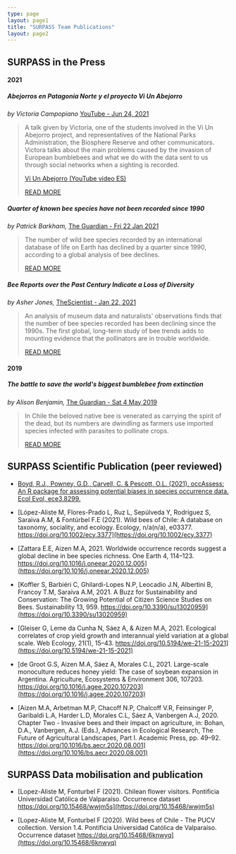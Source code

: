 ```yaml
---
type: page
layout: page1
title: "SURPASS Team Publications"
layout: page2
---
```


## SURPASS in the Press

#### 2021

##### Abejorros en Patagonia Norte y el proyecto Vi Un Abejorro
*by Victoria Campopiano* [YouTube - Jun 24, 2021](https://www.youtube.com/watch?v=BxI0xR_lqxE)

> A talk given by Victoria, one of the students involved in the Vi Un Abejorro project, and representatives of the National Parks Administration, the Biosphere Reserve and other communicators. Victora talks about the main problems caused by the invasion of European bumblebees and what we do with the data sent to us through social networks when a sighting is recorded.
>
> [Vi Un Abejorro (YouTube video ES)](https://www.youtube.com/watch?v=BxI0xR_lqxE)
> 
> [READ MORE](https://www.abejorros.ar/)

##### Quarter of known bee species have not been recorded since 1990
*by Patrick Barkham,* [The Guardian - Fri 22 Jan 2021](https://www.theguardian.com/environment/2021/jan/22/quarter-of-known-bee-species-have-not-been-recorded-since-1990)

> The number of wild bee species recorded by an international database of life on Earth has declined by a quarter since 1990, according to a global analysis of bee declines.
>
> [READ MORE](https://www.theguardian.com/environment/2021/jan/22/quarter-of-known-bee-species-have-not-been-recorded-since-1990)

##### Bee Reports over the Past Century Indicate a Loss of Diversity
*by Asher Jones,* [TheScientist - Jan 22, 2021](https://www.the-scientist.com/news-opinion/bee-reports-over-the-past-century-indicate-a-loss-of-diversity--68379)

> An analysis of museum data and naturalists' observations finds that the number of bee species recorded has been declining since the 1990s. The first global, long-term study of bee trends adds to mounting evidence that the pollinators are in trouble worldwide.
>
> [READ MORE](https://www.the-scientist.com/news-opinion/bee-reports-over-the-past-century-indicate-a-loss-of-diversity--68379)

#### 2019
##### The battle to save the world's biggest bumblebee from extinction 
*by Alison Benjamin,* [The Guardian - Sat 4 May 2019](https://www.theguardian.com/environment/2019/may/04/the-battle-to-save-the-worlds-biggest-bumblebee-from-european-invaders)

> In Chile the beloved native bee is venerated as carrying the spirit of the dead, but its numbers are dwindling as farmers use imported species infected with parasites to pollinate crops.
>
> [READ MORE](https://www.theguardian.com/environment/2019/may/04/the-battle-to-save-the-worlds-biggest-bumblebee-from-european-invaders)


## SURPASS Scientific Publication (peer reviewed)
- [Boyd, R.J., Powney, G.D., Carvell, C. & Pescott, O.L. (2021). occAssess: An R package for assessing potential biases in species occurrence data. Ecol Evol, ece3.8299.](https://onlinelibrary.wiley.com/doi/10.1002/ece3.8299)
  
- [López-Aliste M, Flores-Prado L, Ruz L, Sepúlveda Y, Rodríguez S, Saraiva A.M, & Fontúrbel F.E (2021). Wild bees of Chile: A database on taxonomy, sociality, and ecology. Ecology, n/a(n/a), e03377. https://doi.org/10.1002/ecy.3377](https://doi.org/10.1002/ecy.3377)

- [Zattara E.E, Aizen M.A, 2021. Worldwide occurrence records suggest a global decline in bee species richness. One Earth 4, 114–123. https://doi.org/10.1016/j.oneear.2020.12.005](https://doi.org/10.1016/j.oneear.2020.12.005)

- [Koffler S, Barbiéri C, Ghilardi-Lopes N.P, Leocadio J.N, Albertini B, Francoy T.M, Saraiva A.M, 2021. A Buzz for Sustainability and Conservation: The Growing Potential of Citizen Science Studies on Bees. Sustainability 13, 959. https://doi.org/10.3390/su13020959](https://doi.org/10.3390/su13020959)
  
- [Gleiser G, Leme da Cunha N, Sáez A, & Aizen M.A, 2021. Ecological correlates of crop yield growth and interannual yield variation at a global scale. Web Ecology, 21(1), 15–43. https://doi.org/10.5194/we-21-15-2021](https://doi.org/10.5194/we-21-15-2021)

- [de Groot G.S, Aizen M.A, Sáez A, Morales C.L, 2021. Large-scale monoculture reduces honey yield: The case of soybean expansion in Argentina. Agriculture, Ecosystems & Environment 306, 107203. https://doi.org/10.1016/j.agee.2020.107203](https://doi.org/10.1016/j.agee.2020.107203)
  
- [Aizen M.A, Arbetman M.P, Chacoff N.P, Chalcoff V.R, Feinsinger P, Garibaldi L.A, Harder L.D, Morales C.L, Sáez A, Vanbergen A.J, 2020. Chapter Two - Invasive bees and their impact on agriculture, in: Bohan, D.A., Vanbergen, A.J. (Eds.), Advances in Ecological Research, The Future of Agricultural Landscapes, Part I. Academic Press, pp. 49–92. https://doi.org/10.1016/bs.aecr.2020.08.001](https://doi.org/10.1016/bs.aecr.2020.08.001)


## SURPASS Data mobilisation and publication

- [Lopez-Aliste M, Fonturbel F (2021). Chilean flower visitors. Pontificia Universidad Católica de Valparaíso. Occurrence dataset https://doi.org/10.15468/wwjm5s](https://doi.org/10.15468/wwjm5s)

- [Lopez-Aliste M, Fonturbel F (2020). Wild bees of Chile - The PUCV collection. Version 1.4. Pontificia Universidad Católica de Valparaíso. Occurrence dataset https://doi.org/10.15468/6knwyq](https://doi.org/10.15468/6knwyq)



